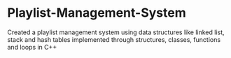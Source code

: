 # Playlist-Management-System
Created a playlist management system using data structures like linked list, stack and hash tables implemented through structures, classes, functions and loops in C++
